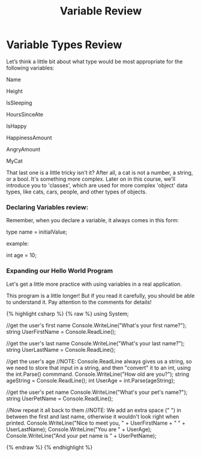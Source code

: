 ﻿---
title: Variable Review
---

# Variable Types Review

Let’s think a little bit about what type would be most appropriate for the following variables:

Name

Height

IsSleeping

HoursSinceAte

IsHappy

HappinessAmount

AngryAmount

MyCat

That last one is a little tricky isn't it? After all, a cat is not a number, a string, or a bool. It's something more complex.
Later on in this course, we'll introduce you to 'classes', which are used for more complex 'object' data types, like cats, cars, people, and other types of objects.

### Declaring Variables review:
Remember, when you declare a variable, it always comes in this form:

type name = initialValue;

example:

int age = 10;

### Expanding our Hello World Program
Let's get a little more practice with using variables in a real application.

This program is a little longer! But if you read it carefully, you should be able to understand it.
Pay attention to the comments for details!

{% highlight csharp  %}
{% raw %}
using System;

//get the user's first name
Console.WriteLine("What's your first name?");
string UserFirstName = Console.ReadLine();

//get the user's last name
Console.WriteLine("What's your last name?");
string UserLastName = Console.ReadLine();

//get the user's age
//NOTE: Console.ReadLine always gives us a string, so we need to store that input in a string, and then "convert" it to an int, using the int.Parse() commmand.
Console.WriteLine("How old are you?");
string ageString = Console.ReadLine();
int UserAge = int.Parse(ageString);

//get the user's pet name
Console.WriteLine("What's your pet's name?");
string UserPetName = Console.ReadLine();

//Now repeat it all back to them
//NOTE: We add an extra space (" ") in between the first and last name, otherwise it wouldn't look right when printed.
Console.WriteLine("Nice to meet you, " + UserFirstName + " " + UserLastName);
Console.WriteLine("You are " + UserAge);
Console.WriteLine("And your pet name is " + UserPetName);

{% endraw %}
{% endhighlight %}




